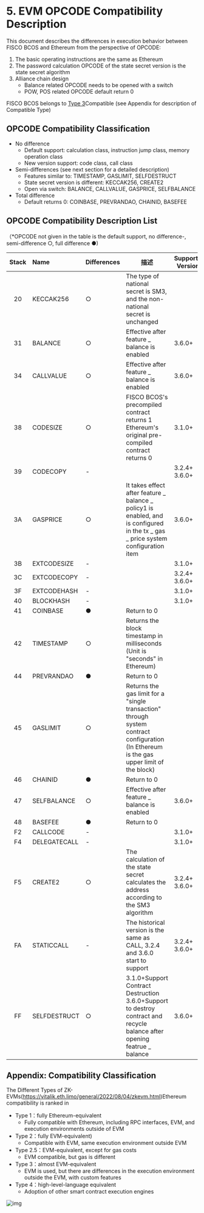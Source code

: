 # 5. EVM OPCODE Compatibility Description

This document describes the differences in execution behavior between FISCO BCOS and Ethereum from the perspective of OPCODE:

1. The basic operating instructions are the same as Ethereum
2. The password calculation OPCODE of the state secret version is the state secret algorithm
3. Alliance chain design
   * Balance related OPCODE needs to be opened with a switch
   * POW, POS related OPCODE default return 0

FISCO BCOS belongs to [Type 3](https://vitalik.eth.limo/general/2022/08/04/zkevm.html)Compatible (see Appendix for description of Compatible Type)

## OPCODE Compatibility Classification

* No difference
  * Default support: calculation class, instruction jump class, memory operation class
  * New version support: code class, call class
* Semi-differences (see next section for a detailed description)
  * Features similar to: TIMESTAMP, GASLIMIT, SELFDESTRUCT
  * State secret version is different: KECCAK256, CREATE2
  * Open via switch: BALANCE, CALLVALUE, GASPRICE, SELFBALANCE
* Total difference
  * Default returns 0: COINBASE, PREVRANDAO, CHAINID, BASEFEE

## OPCODE Compatibility Description List

（*OPCODE not given in the table is the default support, no difference-, semi-difference ○, full difference ●)

| Stack | Name         | Differences| 描述| Supported Versions|
| :---: | :----------- | ---- | ------------------------------------------------------------ | ------------------ |
|  20   | KECCAK256    | ○    | The type of national secret is SM3, and the non-national secret is unchanged|                    |
|  31   | BALANCE      | ○    | Effective after feature _ balance is enabled| 3.6.0+             |
|  34   | CALLVALUE    | ○    | Effective after feature _ balance is enabled| 3.6.0+             |
|  38   | CODESIZE     | ○    | FISCO BCOS's precompiled contract returns 1<br>Ethereum's original pre-compiled contract returns 0| 3.1.0+             |
|  39   | CODECOPY     | -    |                                                              | 3.2.4+<br> 3.6.0+  |
|  3A   | GASPRICE     | ○    | It takes effect after feature _ balance _ policy1 is enabled, and is configured in the tx _ gas _ price system configuration item| 3.6.0+             |
|  3B   | EXTCODESIZE  | -    |                                                              | 3.1.0+             |
|  3C   | EXTCODECOPY  | -    |                                                              | 3.2.4+<br/> 3.6.0+ |
|  3F   | EXTCODEHASH  | -    |                                                              | 3.1.0+             |
|  40   | BLOCKHASH    | -    |                                                              | 3.1.0+             |
|  41   | COINBASE     | ●    | Return to 0|                    |
|  42   | TIMESTAMP    | ○    | Returns the block timestamp in milliseconds<br>(Unit is "seconds" in Ethereum)|                    |
|  44   | PREVRANDAO   | ●    | Return to 0|                    |
|  45   | GASLIMIT     | ○    | Returns the gas limit for a "single transaction" through system contract configuration<br>(In Ethereum is the gas upper limit of the block)|                    |
|  46   | CHAINID      | ●    | Return to 0|                    |
|  47   | SELFBALANCE  | ○    | Effective after feature _ balance is enabled| 3.6.0+             |
|  48   | BASEFEE      | ●    | Return to 0|                    |
|  F2   | CALLCODE     | -    |                                                              | 3.1.0+             |
|  F4   | DELEGATECALL | -    |                                                              | 3.1.0+             |
|  F5   | CREATE2      | ○    | The calculation of the state secret calculates the address according to the SM3 algorithm| 3.2.4+<br/> 3.6.0+ |
|  FA   | STATICCALL   | -    | The historical version is the same as CALL, 3.2.4 and 3.6.0 start to support| 3.2.4+<br/> 3.6.0+ |
|  FF   | SELFDESTRUCT | ○    | 3.1.0+Support Contract Destruction<br>3.6.0+Support to destroy contract and recycle balance after opening featrue _ balance| 3.6.0+             |

## Appendix: Compatibility Classification

The Different Types of ZK-EVMs(https://vitalik.eth.limo/general/2022/08/04/zkevm.html)Ethereum compatibility is ranked in

* Type 1：fully Ethereum-equivalent
  * Fully compatible with Ethereum, including RPC interfaces, EVM, and execution environments outside of EVM
* Type 2：fully EVM-equivalent)
  * Compatible with EVM, same execution environment outside EVM
* Type 2.5：EVM-equivalent, except for gas costs
  * EVM compatible, but gas is different
* Type 3：almost EVM-equivalent
  * EVM is used, but there are differences in the execution environment outside the EVM, with custom features
* Type 4：high-level-language equivalent
  * Adoption of other smart contract execution engines

![img](https://vitalik.eth.limo/images/zkevm/chart.png)

